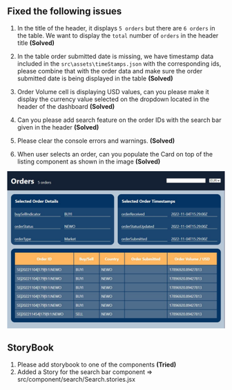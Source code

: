## Fixed the following issues

1.  In the title of the header, it displays `5 orders` but there are `6 orders` in the table. We want to display the `total` number of `orders` in the header title **(Solved)**

2.  In the table order submitted date is missing, we have timestamp data included in the `src\assets\timeStamps.json` with the corresponding ids, please combine that with the order data and make sure the order submitted date is being displayed in the table **(Solved)**

3.  Order Volume cell is displaying USD values, can you please make it display the currency value selected on the dropdown located in the header of the dashboard **(Solved)**

4.  Can you please add search feature on the order IDs with the search bar given in the header **(Solved)**

5.  Please clear the console errors and warnings. **(Solved)**

6.  When user selects an order, can you populate the Card on top of the listing component as shown in the image **(Solved)**

![alt text](dashboard.JPG)

## StoryBook

1. Please add storybook to one of the components **(Tried)**
2. Added a Story for the search bar component => src/component/search/Search.stories.jsx
